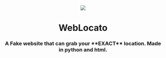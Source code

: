 # 
<p align="center">
 <img src="https://github.com/0x77ff/WebLocato/assets/116833814/4bf87304-3533-4bd0-afc8-8f961566aba1" />

<div align="center">
  <h1>WebLocato</h1>
</div>

<div align="center">
  <h3>A Fake website that can grab your **EXACT** location. Made in python and html.</h3>
</div>
